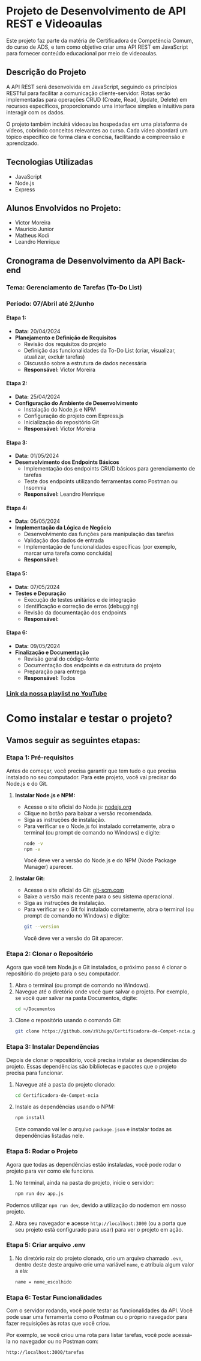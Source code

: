 # Projeto de Desenvolvimento de API REST e Videoaulas

Este projeto faz parte da matéria de Certificadora de Competência Comum, do curso de ADS, e tem como objetivo criar uma API REST em JavaScript para fornecer conteúdo educacional por meio de videoaulas.

## Descrição do Projeto

A API REST será desenvolvida em JavaScript, seguindo os princípios RESTful para facilitar a comunicação cliente-servidor. Rotas serão implementadas para operações CRUD (Create, Read, Update, Delete) em recursos específicos, proporcionando uma interface simples e intuitiva para interagir com os dados.

O projeto também incluirá videoaulas hospedadas em uma plataforma de vídeos, cobrindo conceitos relevantes ao curso. Cada vídeo abordará um tópico específico de forma clara e concisa, facilitando a compreensão e aprendizado.

## Tecnologias Utilizadas

- JavaScript
- Node.js
- Express

## Alunos Envolvidos no Projeto:

- Victor Moreira
- Mauricio Junior
- Matheus Kodi
- Leandro Henrique

## Cronograma de Desenvolvimento da API Back-end

### Tema: Gerenciamento de Tarefas (To-Do List)
### Período: 07/Abril até 2/Junho

#### Etapa 1:
- **Data:** 20/04/2024
- **Planejamento e Definição de Requisitos**
  - Revisão dos requisitos do projeto
  - Definição das funcionalidades da To-Do List (criar, visualizar, atualizar, excluir tarefas)
  - Discussão sobre a estrutura de dados necessária
  - **Responsável:** Victor Moreira

#### Etapa 2:
- **Data:** 25/04/2024
- **Configuração do Ambiente de Desenvolvimento**
  - Instalação do Node.js e NPM
  - Configuração do projeto com Express.js
  - Inicialização do repositório Git
  - **Responsável:** Victor Moreira

#### Etapa 3:
- **Data:** 01/05/2024
- **Desenvolvimento dos Endpoints Básicos**
  - Implementação dos endpoints CRUD básicos para gerenciamento de tarefas
  - Teste dos endpoints utilizando ferramentas como Postman ou Insomnia
  - **Responsável:** Leandro Henrique

#### Etapa 4:
- **Data:** 05/05/2024
- **Implementação da Lógica de Negócio**
  - Desenvolvimento das funções para manipulação das tarefas
  - Validação dos dados de entrada
  - Implementação de funcionalidades específicas (por exemplo, marcar uma tarefa como concluída)
  - **Responsável:** 

#### Etapa 5:
- **Data:** 07/05/2024
- **Testes e Depuração**
  - Execução de testes unitários e de integração
  - Identificação e correção de erros (debugging)
  - Revisão da documentação dos endpoints
  - **Responsável:** 

#### Etapa 6:
- **Data:** 09/05/2024
- **Finalização e Documentação**
  - Revisão geral do código-fonte
  - Documentação dos endpoints e da estrutura do projeto
  - Preparação para entrega
  - **Responsável:** Todos

### [Link da nossa playlist no YouTube](https://www.youtube.com/watch?v=Oxa0UASvEws&list=PLCStcRdcNfK4qBGDRSQ1jbDAg9V1chujf&index=1)


# Como instalar e testar o projeto?

## Vamos seguir as seguintes etapas:

### Etapa 1: Pré-requisitos
Antes de começar, você precisa garantir que tem tudo o que precisa instalado no seu computador. Para este projeto, você vai precisar do Node.js e do Git.

1. **Instalar Node.js e NPM:**
   - Acesse o site oficial do Node.js: [nodejs.org](https://nodejs.org/)
   - Clique no botão para baixar a versão recomendada.
   - Siga as instruções de instalação.
   - Para verificar se o Node.js foi instalado corretamente, abra o terminal (ou prompt de comando no Windows) e digite:
     ```sh
     node -v
     npm -v
     ```
     Você deve ver a versão do Node.js e do NPM (Node Package Manager) aparecer.

2. **Instalar Git:**
   - Acesse o site oficial do Git: [git-scm.com](https://git-scm.com/)
   - Baixe a versão mais recente para o seu sistema operacional.
   - Siga as instruções de instalação.
   - Para verificar se o Git foi instalado corretamente, abra o terminal (ou prompt de comando no Windows) e digite:
     ```sh
     git --version
     ```
     Você deve ver a versão do Git aparecer.

### Etapa 2: Clonar o Repositório
Agora que você tem Node.js e Git instalados, o próximo passo é clonar o repositório do projeto para o seu computador.

1. Abra o terminal (ou prompt de comando no Windows).
2. Navegue até o diretório onde você quer salvar o projeto. Por exemplo, se você quer salvar na pasta Documentos, digite:
   ```sh
   cd ~/Documentos
   ```
3. Clone o repositório usando o comando Git:
   ```sh
   git clone https://github.com/zVihugo/Certificadora-de-Compet-ncia.git
   ```

### Etapa 3: Instalar Dependências
Depois de clonar o repositório, você precisa instalar as dependências do projeto. Essas dependências são bibliotecas e pacotes que o projeto precisa para funcionar.

1. Navegue até a pasta do projeto clonado:
   ```sh
   cd Certificadora-de-Compet-ncia
   ```
   
2. Instale as dependências usando o NPM:
   ```sh
   npm install
   ```
   Este comando vai ler o arquivo `package.json` e instalar todas as dependências listadas nele.

### Etapa 5: Rodar o Projeto
Agora que todas as dependências estão instaladas, você pode rodar o projeto para ver como ele funciona.

1. No terminal, ainda na pasta do projeto, inicie o servidor:
   ```sh
   npm run dev app.js
   ```
  Podemos utilizar `npm run dev`, devido a utilização do nodemon em nosso projeto.

2. Abra seu navegador e acesse `http://localhost:3000` (ou a porta que seu projeto está configurado para usar) para ver o projeto em ação.

### Etapa 5: Criar arquivo .env

1. No diretório raiz do projeto clonado, crio um arquivo chamado `.evn`, dentro deste deste arquivo crie uma variável `name`, e atribuia algum valor a ela:
   ```sh
   name = nome_escolhido 
   ```

### Etapa 6: Testar Funcionalidades
Com o servidor rodando, você pode testar as funcionalidades da API. Você pode usar uma ferramenta como o Postman ou o próprio navegador para fazer requisições às rotas que você criou.

Por exemplo, se você criou uma rota para listar tarefas, você pode acessá-la no navegador ou no Postman com:
```sh
http://localhost:3000/tarefas
```

